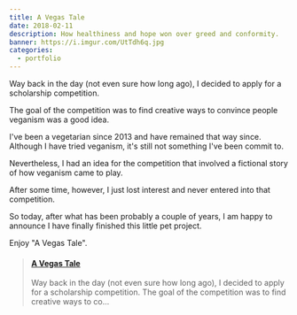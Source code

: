 ```yaml
---
title: A Vegas Tale
date: 2018-02-11
description: How healthiness and hope won over greed and conformity.
banner: https://i.imgur.com/UtTdh6q.jpg
categories:
  - portfolio
---
```


Way back in the day (not even sure how long ago), I decided to apply for a scholarship competition.

The goal of the competition was to find creative ways to convince people veganism was a good idea.

I've been a vegetarian since 2013 and have remained that way since. Although I have tried veganism, it's still not something I've been commit to.

Nevertheless, I had an idea for the competition that involved a fictional story of how veganism came to play.

After some time, however, I just lost interest and never entered into that competition.

So today, after what has been probably a couple of years, I am happy to announce I have finally finished this little pet project.

Enjoy "A Vegas Tale".

<blockquote class="embedly-card"><h4><a href="https://www.slideshare.net/FVCproductions/a-vegas-tale">A Vegas Tale</a></h4><p>Way back in the day (not even sure how long ago), I decided to apply for a scholarship competition. The goal of the competition was to find creative ways to co...</p></blockquote>
<script async src="//cdn.embedly.com/widgets/platform.js" charset="UTF-8"></script>
